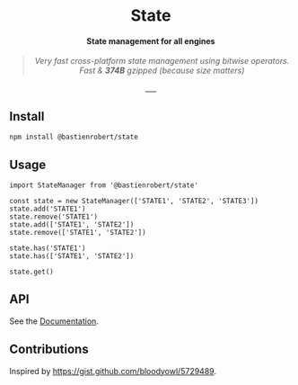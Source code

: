 <h1 align="center">State</h1>

<h4 align="center">State management for all engines</h4>

<blockquote align="center">
  <em>Very fast cross-platform state management using bitwise operators.</em><br>
  <em>Fast & <b>374B</b> gzipped (because size matters)</em>
</blockquote>

<p align="center">
  <a aria-label="current github tag" href="https://github.com/bastienrobert/state/tags">
    <img alt="" src="https://img.shields.io/github/tag/bastienrobert/state.svg">
  </a>
  <a aria-label="install size" href="https://bundlephobia.com/result?p=@bastienrobert/state">
    <img alt="" src="https://badgen.net/bundlephobia/minzip/@bastienrobert/state">
  </a>
  <a aria-label="maintainability" href="https://codeclimate.com/github/bastienrobert/state/maintainability">
    <img alt="" src="https://api.codeclimate.com/v1/badges/0b5d6380007835a9ab15/maintainability">
  </a>
  <a aria-label="coverage status" href="https://coveralls.io/github/bastienrobert/state">
    <img alt="" src="https://coveralls.io/repos/github/bastienrobert/state/badge.svg">
  </a>
  <a aria-label="build status" href="https://travis-ci.org/bastienrobert/state">
    <img alt="" src="https://travis-ci.org/bastienrobert/state.svg?branch=master">
  </a>
  <a aria-label="license" href="https://github.com/bastienrobert/state/blob/master/LICENSE">
    <img src="https://img.shields.io/github/license/bastienrobert/state.svg" alt="">
  </a>
</p>

## Install

```
npm install @bastienrobert/state
```

## Usage

```
import StateManager from '@bastienrobert/state'

const state = new StateManager(['STATE1', 'STATE2', 'STATE3'])
state.add('STATE1')
state.remove('STATE1')
state.add(['STATE1', 'STATE2'])
state.remove(['STATE1', 'STATE2'])

state.has('STATE1')
state.has(['STATE1', 'STATE2'])

state.get()
```

## API

See the [Documentation](http://bastienrobert.github.io/state).

## Contributions

Inspired by https://gist.github.com/bloodyowl/5729489.
